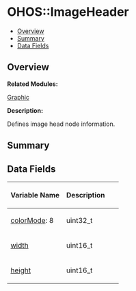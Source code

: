 # OHOS::ImageHeader<a name="ZH-CN_TOPIC_0000001055198162"></a>

-   [Overview](#section994151157165635)
-   [Summary](#section543476196165635)
-   [Data Fields](#pub-attribs)

## **Overview**<a name="section994151157165635"></a>

**Related Modules:**

[Graphic](Graphic.md)

**Description:**

Defines image head node information. 

## **Summary**<a name="section543476196165635"></a>

## Data Fields<a name="pub-attribs"></a>

<a name="table1485702641165635"></a>
<table><thead align="left"><tr id="row1966543324165635"><th class="cellrowborder" valign="top" width="50%" id="mcps1.1.3.1.1"><p id="p832576373165635"><a name="p832576373165635"></a><a name="p832576373165635"></a>Variable Name</p>
</th>
<th class="cellrowborder" valign="top" width="50%" id="mcps1.1.3.1.2"><p id="p1352442265165635"><a name="p1352442265165635"></a><a name="p1352442265165635"></a>Description</p>
</th>
</tr>
</thead>
<tbody><tr id="row237460422165635"><td class="cellrowborder" valign="top" width="50%" headers="mcps1.1.3.1.1 "><p id="p1763507165165635"><a name="p1763507165165635"></a><a name="p1763507165165635"></a><a href="Graphic.md#ga9c75c581d1f77ecfc7230bd61723417d">colorMode</a>: 8</p>
</td>
<td class="cellrowborder" valign="top" width="50%" headers="mcps1.1.3.1.2 "><p id="p980945973165635"><a name="p980945973165635"></a><a name="p980945973165635"></a>uint32_t </p>
</td>
</tr>
<tr id="row161846364165635"><td class="cellrowborder" valign="top" width="50%" headers="mcps1.1.3.1.1 "><p id="p1097118704165635"><a name="p1097118704165635"></a><a name="p1097118704165635"></a><a href="Graphic.md#ga29cf4bf4853f41efa5d7473f396108c7">width</a></p>
</td>
<td class="cellrowborder" valign="top" width="50%" headers="mcps1.1.3.1.2 "><p id="p281663293165635"><a name="p281663293165635"></a><a name="p281663293165635"></a>uint16_t </p>
</td>
</tr>
<tr id="row639020462165635"><td class="cellrowborder" valign="top" width="50%" headers="mcps1.1.3.1.1 "><p id="p1008834282165635"><a name="p1008834282165635"></a><a name="p1008834282165635"></a><a href="Graphic.md#ga1f515bb347b259348411884e41d7a7ea">height</a></p>
</td>
<td class="cellrowborder" valign="top" width="50%" headers="mcps1.1.3.1.2 "><p id="p787234659165635"><a name="p787234659165635"></a><a name="p787234659165635"></a>uint16_t </p>
</td>
</tr>
</tbody>
</table>


